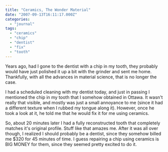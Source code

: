 ```yaml
---
title: "Ceramics, The Wonder Material"
date: "2007-09-13T16:11:17.000Z"
categories: 
  - "journal"
tags: 
  - "ceramics"
  - "chip"
  - "dentist"
  - "fix"
  - "tooth"
---
```


Years ago, had I gone to the dentist with a chip in my tooth, they probably would have just polished it up a bit with the grinder and sent me home. Thankfully, with all the advances in material science, that is no longer the case.

I had a scheduled cleaning with my dentist today, and just in passing I mentioned the chip in my tooth that I somehow obtained in Ottawa. It wasn't really that visible, and mostly was just a small annoyance to me (since it had a different texture when I rubbed my tongue along it). However, once he took a look at it, he told me that he would fix it for me using ceramics.

So, about 20 minutes later I had a fully reconstructed tooth that completely matches it's original profile. Stuff like that amazes me. After it was all over though, I realized I should probably be a dentist, since they somehow billed me $320 for 45 minutes of time. I guess repairing a chip using ceramics is BIG MONEY for them, since they seemed pretty excited to do it.
